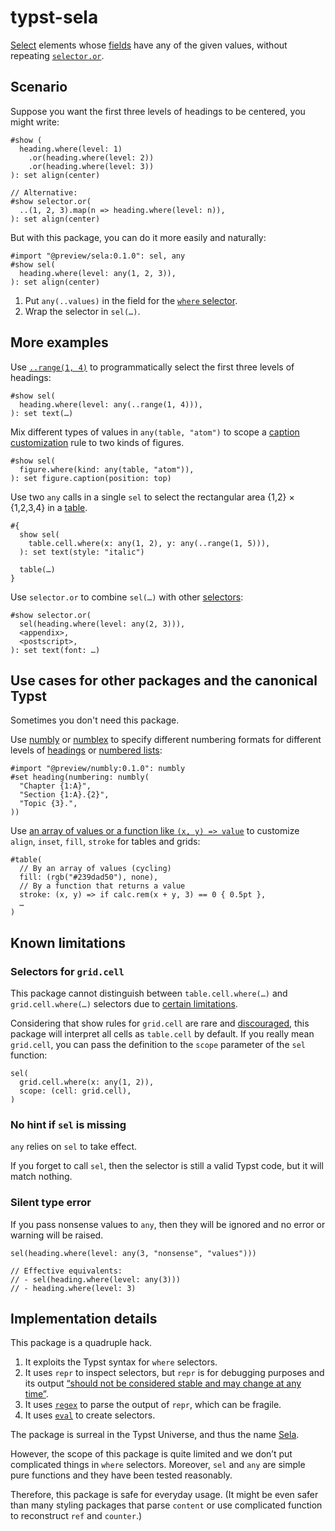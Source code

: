 # typst-sela

[Select](https://typst.app/docs/reference/foundations/selector/) elements whose [fields](https://typst.app/docs/reference/foundations/function/#definitions-where) have any of the given values, without repeating [`selector.or`](https://typst.app/docs/reference/foundations/selector/#definitions-or).

## Scenario

Suppose you want the first three levels of headings to be centered, you might write:

```typst
#show (
  heading.where(level: 1)
    .or(heading.where(level: 2))
    .or(heading.where(level: 3))
): set align(center)

// Alternative:
#show selector.or(
  ..(1, 2, 3).map(n => heading.where(level: n)),
): set align(center)
```

But with this package, you can do it more easily and naturally:

```typst
#import "@preview/sela:0.1.0": sel, any
#show sel(
  heading.where(level: any(1, 2, 3)),
): set align(center)
```

1. Put `any(..values)` in the field for the [`where` selector](https://typst.app/docs/reference/foundations/function/#definitions-where).
2. Wrap the selector in `sel(…)`.

## More examples

Use [`..range(1, 4)`](https://typst.app/docs/reference/foundations/array/#definitions-range) to programmatically select the first three levels of headings:

```typst
#show sel(
  heading.where(level: any(..range(1, 4))),
): set text(…)
```

Mix different types of values in `any(table, "atom")` to scope a [caption customization](https://typst.app/docs/reference/model/figure/#caption-customization) rule to two kinds of figures.

```typst
#show sel(
  figure.where(kind: any(table, "atom")),
): set figure.caption(position: top)
```

Use two `any` calls in a single `sel` to select the rectangular area {1,2} × {1,2,3,4} in a [table](https://typst.app/docs/guides/table-guide/).

```typst
#{
  show sel(
    table.cell.where(x: any(1, 2), y: any(..range(1, 5))),
  ): set text(style: "italic")

  table(…)
}
```

Use `selector.or` to combine `sel(…)` with other [selectors](https://typst.app/docs/reference/foundations/selector/):

```typst
#show selector.or(
  sel(heading.where(level: any(2, 3))),
  <appendix>,
  <postscript>,
): set text(font: …)
```

## Use cases for other packages and the canonical Typst

Sometimes you don't need this package.

Use [numbly](https://typst.app/universe/package/numbly) or [numblex](https://typst.app/universe/package/numblex) to specify different numbering formats for different levels of [headings](https://typst.app/docs/reference/model/heading/#parameters-numbering) or [numbered lists](https://typst.app/docs/reference/model/enum/#parameters-numbering):

```typst
#import "@preview/numbly:0.1.0": numbly
#set heading(numbering: numbly(
  "Chapter {1:A}",
  "Section {1:A}.{2}",
  "Topic {3}.",
))
```

Use [an array of values or a function like `(x, y) => value`](https://typst.app/docs/guides/table-guide/#fills) to customize `align`, `inset`, `fill`, `stroke` for tables and grids:

```typst
#table(
  // By an array of values (cycling)
  fill: (rgb("#239dad50"), none),
  // By a function that returns a value
  stroke: (x, y) => if calc.rem(x + y, 3) == 0 { 0.5pt },
  …
)
```

## Known limitations

### Selectors for `grid.cell`

This package cannot distinguish between `table.cell.where(…)` and `grid.cell.where(…)` selectors due to [certain limitations](https://forum.typst.app/t/how-to-distinguish-between-table-cell-where-and-grid-cell-where-selectors/6179).

Considering that show rules for `grid.cell` are rare and [discouraged](https://github.com/typst/typst/pull/6764#discussion_r2333294995), this package will interpret all cells as `table.cell` by default.
If you really mean `grid.cell`, you can pass the definition to the `scope` parameter of the `sel` function:

```typc
sel(
  grid.cell.where(x: any(1, 2)),
  scope: (cell: grid.cell),
)
```

### No hint if `sel` is missing

`any` relies on `sel` to take effect.

If you forget to call `sel`, then the selector is still a valid Typst code, but it will match nothing.

### Silent type error

If you pass nonsense values to `any`, then they will be ignored and no error or warning will be raised.

```typc
sel(heading.where(level: any(3, "nonsense", "values")))

// Effective equivalents:
// - sel(heading.where(level: any(3)))
// - heading.where(level: 3)
```

## Implementation details

This package is a quadruple hack.

1. It exploits the Typst syntax for `where` selectors.
2. It uses `repr` to inspect selectors, but `repr` is for debugging purposes and its output [“should not be considered stable and may change at any time”](https://typst.app/docs/reference/foundations/repr/).
3. It uses [`regex`](https://typst.app/docs/reference/foundations/regex/) to parse the output of `repr`, which can be fragile.
4. It uses [`eval`](https://typst.app/docs/reference/foundations/eval/) to create selectors.

The package is surreal in the Typst Universe, and thus the name [Sela](https://memory-alpha.fandom.com/wiki/Sela).

However, the scope of this package is quite limited and we don’t put complicated things in `where` selectors. Moreover, `sel` and `any` are simple pure functions and they have been tested reasonably.

Therefore, this package is safe for everyday usage. (It might be even safer than many styling packages that parse `content` or use complicated function to reconstruct `ref` and `counter`.)

